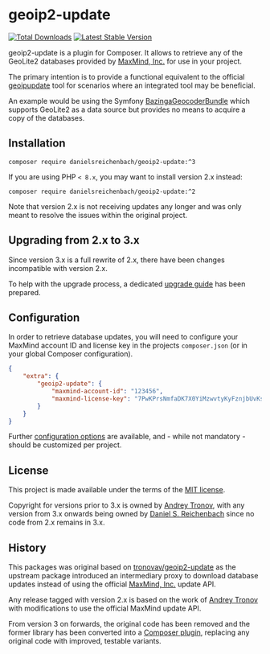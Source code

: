# geoip2-update

[![Total Downloads](https://poser.pugx.org/danielsreichenbach/geoip2-update/downloads)](https://packagist.org/packages/danielsreichenbach/geoip2-update)
[![Latest Stable Version](https://poser.pugx.org/danielsreichenbach/geoip2-update/v/stable)](https://packagist.org/packages/danielsreichenbach/geoip2-update)

geoip2-update is a plugin for Composer. It allows to retrieve any of the
GeoLite2 databases provided by [MaxMind, Inc.][] for use in your project.

The primary intention is to provide a functional equivalent to the official
[geoipupdate][] tool for scenarios where an integrated tool may be beneficial.

An example would be using the Symfony [BazingaGeocoderBundle][geocoder-bundle]
which supports GeoLite2 as a data source but provides no means to acquire a
copy of the databases.

## Installation

```shell
composer require danielsreichenbach/geoip2-update:^3
```

If you are using PHP `< 8.x`, you may want to install version 2.x instead:

```shell
composer require danielsreichenbach/geoip2-update:^2
```

Note that version 2.x is not receiving updates any longer and was only meant
to resolve the issues within the original project.

## Upgrading from 2.x to 3.x

Since version 3.x is a full rewrite of 2.x, there have been changes incompatible
with version 2.x.

To help with the upgrade process, a dedicated [upgrade guide](UPGRADING.md) has
been prepared.

## Configuration

In order to retrieve database updates, you will need to configure your MaxMind
account ID and license key in the projects `composer.json` (or in your global
Composer configuration).

```json
{
    "extra": {
        "geoip2-update": {
            "maxmind-account-id": "123456",
            "maxmind-license-key": "7PwKPrsNmfaDK7X0YiMzwvtyKyFznjbUvKssw0GW"
        }
    }
}
```

Further [configuration options](doc/configuration.md) are available, and - while
not mandatory - should be customized per project.

## License

This project is made available under the terms of the [MIT license](LICENSE.md).

Copyright for versions prior to 3.x is owned by [Andrey Tronov][], with any
version from 3.x onwards being owned by [Daniel S. Reichenbach][] since no
code from 2.x remains in 3.x.

## History

This packages was original based on [tronovav/geoip2-update][] as the upstream
package introduced an intermediary proxy to download database updates instead of
using the official [MaxMind, Inc.][] update API.

Any release tagged with version 2.x is based on the work of [Andrey Tronov][]
with modifications to use the official MaxMind update API.

From version 3 on forwards, the original code has been removed and the former
library has been converted into a [Composer plugin][], replacing any original
code with improved, testable variants.

[MaxMind, Inc.]: https://www.maxmind.com/
[geoipupdate]: https://github.com/maxmind/geoipupdate
[geocoder-bundle]: https://github.com/geocoder-php/BazingaGeocoderBundle
[tronovav/geoip2-update]: https://github.com/tronovav/geoip2-update
[Andrey Tronov]: https://github.com/tronovav
[Daniel S. Reichenbach]: https://github.com/danielsreichenbach
[Composer plugin]: https://getcomposer.org/doc/articles/plugins.md

